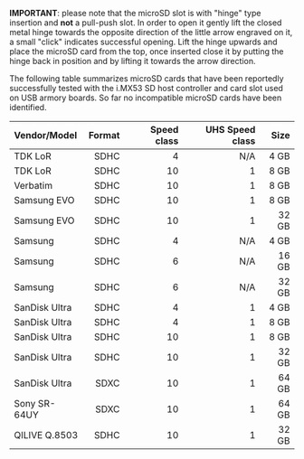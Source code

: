 **IMPORTANT**: please note that the microSD slot is with "hinge" type insertion and **not** a pull-push
slot. In order to open it gently lift the closed metal hinge towards the opposite direction of the little
arrow engraved on it, a small "click" indicates successful opening. Lift the hinge upwards and place the microSD card from the top, once inserted close it by putting the hinge back in position and by lifting it towards the arrow direction.

The following table summarizes microSD cards that have been reportedly successfully tested with
the i.MX53 SD host controller and card slot used on USB armory boards. So far no incompatible
microSD cards have been identified.

| Vendor/Model  | Format | Speed class | UHS Speed class | Size  |
|:--------------|-------:|------------:|----------------:|------:|
| TDK LoR       | SDHC   | 4           | N/A             |  4 GB |
| TDK LoR       | SDHC   | 10          | 1               |  8 GB |
| Verbatim      | SDHC   | 10          | 1               |  8 GB |
| Samsung EVO   | SDHC   | 10          | 1               |  8 GB |
| Samsung EVO   | SDHC   | 10          | 1               | 32 GB |
| Samsung       | SDHC   | 4           | N/A             |  4 GB |
| Samsung       | SDHC   | 6           | N/A             | 16 GB |
| Samsung       | SDHC   | 6           | N/A             | 32 GB |
| SanDisk Ultra | SDHC   | 4           | 1               |  4 GB |
| SanDisk Ultra | SDHC   | 4           | 1               |  8 GB |
| SanDisk Ultra | SDHC   | 10          | 1               |  8 GB |
| SanDisk Ultra | SDHC   | 10          | 1               | 32 GB |
| SanDisk Ultra | SDXC   | 10          | 1               | 64 GB |
| Sony SR-64UY  | SDXC   | 10          | 1               | 64 GB |
| QILIVE Q.8503 | SDHC   | 10          | 1               | 32 GB |
